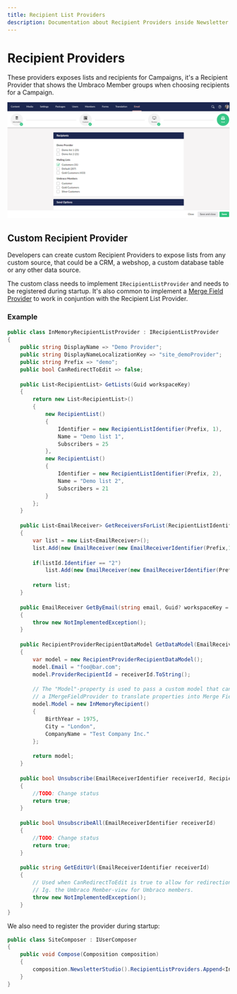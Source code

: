 ```yaml
---
title: Recipient List Providers
description: Documentation about Recipient Providers inside Newsletter Studio
---
```

# Recipient Providers
These providers exposes lists and recipients for Campaigns, it's a Recipient Provider that shows the Umbraco Member groups when choosing recipients for a Campaign. 

![Choose recipients when sending campaigns](/media/campaigns-choose-recipients.png)

## Custom Recipient Provider
Developers can create custom Recipient Providers to expose lists from any custom source, that could be a CRM, a webshop, a custom database table or any other data source.

The custom class needs to implement `IRecipientListProvider` and needs to be registered during startup. It's also common to implement a [Merge Field Provider](../develop/merge-field-providers.md) to work in conjuntion with the Recipient List Provider.

### Example

```csharp
public class InMemoryRecipientListProvider : IRecipientListProvider
{
    public string DisplayName => "Demo Provider";
    public string DisplayNameLocalizationKey => "site_demoProvider";
    public string Prefix => "demo";
    public bool CanRedirectToEdit => false;

    public List<RecipientList> GetLists(Guid workspaceKey)
    {
        return new List<RecipientList>()
        {
            new RecipientList()
            {
                Identifier = new RecipientListIdentifier(Prefix, 1),
                Name = "Demo list 1",
                Subscribers = 25
            },
            new RecipientList()
            {
                Identifier = new RecipientListIdentifier(Prefix, 2),
                Name = "Demo list 2",
                Subscribers = 21
            }
        };
    }

    public List<EmailReceiver> GetReceiversForList(RecipientListIdentifier listId, GetReceiversForListParams parameters)
    {
        var list = new List<EmailReceiver>();
        list.Add(new EmailReceiver(new EmailReceiverIdentifier(Prefix,1),"foo@bar.com","Foo Bar"));

        if(listId.Identifier == "2")
            list.Add(new EmailReceiver(new EmailReceiverIdentifier(Prefix,2),"foo2@bar.com","Foo Bar"));

        return list;
    }

    public EmailReceiver GetByEmail(string email, Guid? workspaceKey = null)
    {
        throw new NotImplementedException();
    }

    public RecipientProviderRecipientDataModel GetDataModel(EmailReceiverIdentifier receiverId)
    {
        var model = new RecipientProviderRecipientDataModel();
        model.Email = "foo@bar.com";
        model.ProviderRecipientId = receiverId.ToString();

        // The "Model"-property is used to pass a custom model that can be used inside 
        // a IMergeFieldProvider to translate properties into Merge Fields.
        model.Model = new InMemoryRecipient()
        {
            BirthYear = 1975,
            City = "London",
            CompanyName = "Test Company Inc."
        };

        return model;
    }

    public bool Unsubscribe(EmailReceiverIdentifier receiverId, RecipientListIdentifier listId)
    {
        //TODO: Change status
        return true;
    }

    public bool UnsubscribeAll(EmailReceiverIdentifier receiverId)
    {
        //TODO: Change status
        return true;
    }

    public string GetEditUrl(EmailReceiverIdentifier receiverId)
    {
        // Used when CanRedirectToEdit is true to allow for redirection to a edit-view. 
        // Ig. the Umbraco Member-view for Umbraco members.
        throw new NotImplementedException();
    }
}
```

We also need to register the provider during startup:

```csharp
public class SiteComposer : IUserComposer
{
    public void Compose(Composition composition)
    {
        composition.NewsletterStudio().RecipientListProviders.Append<InMemoryRecipientListProvider>();
    }
}
```

